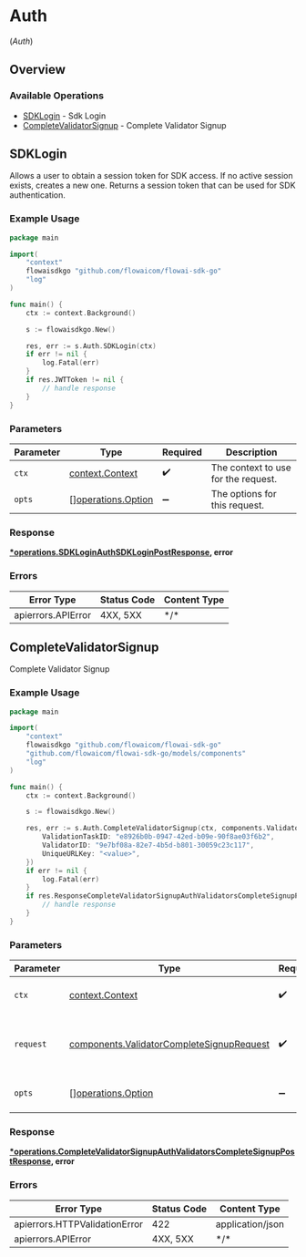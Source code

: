 # Auth
(*Auth*)

## Overview

### Available Operations

* [SDKLogin](#sdklogin) - Sdk Login
* [CompleteValidatorSignup](#completevalidatorsignup) - Complete Validator Signup

## SDKLogin

Allows a user to obtain a session token for SDK access.
If no active session exists, creates a new one.
Returns a session token that can be used for SDK authentication.

### Example Usage

```go
package main

import(
	"context"
	flowaisdkgo "github.com/flowaicom/flowai-sdk-go"
	"log"
)

func main() {
    ctx := context.Background()

    s := flowaisdkgo.New()

    res, err := s.Auth.SDKLogin(ctx)
    if err != nil {
        log.Fatal(err)
    }
    if res.JWTToken != nil {
        // handle response
    }
}
```

### Parameters

| Parameter                                                | Type                                                     | Required                                                 | Description                                              |
| -------------------------------------------------------- | -------------------------------------------------------- | -------------------------------------------------------- | -------------------------------------------------------- |
| `ctx`                                                    | [context.Context](https://pkg.go.dev/context#Context)    | :heavy_check_mark:                                       | The context to use for the request.                      |
| `opts`                                                   | [][operations.Option](../../models/operations/option.md) | :heavy_minus_sign:                                       | The options for this request.                            |

### Response

**[*operations.SDKLoginAuthSDKLoginPostResponse](../../models/operations/sdkloginauthsdkloginpostresponse.md), error**

### Errors

| Error Type         | Status Code        | Content Type       |
| ------------------ | ------------------ | ------------------ |
| apierrors.APIError | 4XX, 5XX           | \*/\*              |

## CompleteValidatorSignup

Complete Validator Signup

### Example Usage

```go
package main

import(
	"context"
	flowaisdkgo "github.com/flowaicom/flowai-sdk-go"
	"github.com/flowaicom/flowai-sdk-go/models/components"
	"log"
)

func main() {
    ctx := context.Background()

    s := flowaisdkgo.New()

    res, err := s.Auth.CompleteValidatorSignup(ctx, components.ValidatorCompleteSignupRequest{
        ValidationTaskID: "e8926b0b-0947-42ed-b09e-90f8ae03f6b2",
        ValidatorID: "9e7bf08a-82e7-4b5d-b801-30059c23c117",
        UniqueURLKey: "<value>",
    })
    if err != nil {
        log.Fatal(err)
    }
    if res.ResponseCompleteValidatorSignupAuthValidatorsCompleteSignupPost != nil {
        // handle response
    }
}
```

### Parameters

| Parameter                                                                                              | Type                                                                                                   | Required                                                                                               | Description                                                                                            |
| ------------------------------------------------------------------------------------------------------ | ------------------------------------------------------------------------------------------------------ | ------------------------------------------------------------------------------------------------------ | ------------------------------------------------------------------------------------------------------ |
| `ctx`                                                                                                  | [context.Context](https://pkg.go.dev/context#Context)                                                  | :heavy_check_mark:                                                                                     | The context to use for the request.                                                                    |
| `request`                                                                                              | [components.ValidatorCompleteSignupRequest](../../models/components/validatorcompletesignuprequest.md) | :heavy_check_mark:                                                                                     | The request object to use for the request.                                                             |
| `opts`                                                                                                 | [][operations.Option](../../models/operations/option.md)                                               | :heavy_minus_sign:                                                                                     | The options for this request.                                                                          |

### Response

**[*operations.CompleteValidatorSignupAuthValidatorsCompleteSignupPostResponse](../../models/operations/completevalidatorsignupauthvalidatorscompletesignuppostresponse.md), error**

### Errors

| Error Type                    | Status Code                   | Content Type                  |
| ----------------------------- | ----------------------------- | ----------------------------- |
| apierrors.HTTPValidationError | 422                           | application/json              |
| apierrors.APIError            | 4XX, 5XX                      | \*/\*                         |